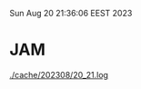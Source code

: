 Sun Aug 20 21:36:06 EEST 2023
# JAM
<a href='./cache/202308/20_21.log'>./cache/202308/20_21.log</a>
